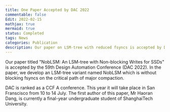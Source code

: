 ```yaml
---
title: One Paper Accepted by DAC 2022
commentable: false
Edit: 2022-02-15
mathjax: true
mermaid: true
status: Completed
tags: News
categories: Publication
description: Our paper on LSM-tree with reduced fsyncs is accepted by DAC 2022.
---
```


<p>Our paper titled "NobLSM: An LSM-tree with Non-blocking Writes for SSDs" is accepted by <a href="https://www.dac.com/" style="text-decoration: none;" target="_blank">the 59th Design Automation Conference (DAC 2022)</a>. In the paper, we develop an LSM-tree variant named NobLSM which is without blocking fsyncs on the critical path of major compaction.</p>

<p>DAC is ranked as a CCF A conference. This year it will take place in San Franscisco from 10 to 14 July. The first author of this paper, Mr Haoran Dang, is currently a final-year undergraduate student of ShanghaiTech University. </p>
